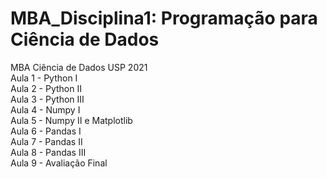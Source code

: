 # MBA_Disciplina1: Programação para Ciência de Dados
MBA Ciência de Dados USP 2021 <br>
Aula 1 - Python I <br>
Aula 2 - Python II <br>
Aula 3 - Python III <br>
Aula 4 - Numpy I <br>
Aula 5 - Numpy II e Matplotlib <br>
Aula 6 - Pandas I <br>
Aula 7 - Pandas II <br>
Aula 8 - Pandas III <br>
Aula 9 - Avaliação Final
